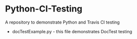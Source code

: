 Python-CI-Testing
=================

A repository to demonstrate Python and Travis CI testing

* docTestExample.py - this file demonstrates DocTest testing
